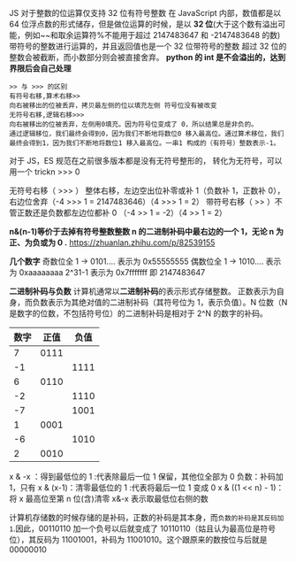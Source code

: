 JS 对于整数的位运算仅支持 32 位有符号整数
在 JavaScript 内部，数值都是以 64 位浮点数的形式储存，但是做位运算的时候，是以 **32 位**(大于这个数有溢出可能，例如~~和取余运算符%不能用于超过 2147483647 和
-2147483648 的数)带符号的整数进行运算的，并且返回值也是一个 32 位带符号的整数
超过 32 位的整数会被截断，而小数部分则会被直接舍弃。
**python 的 int 是不会溢出的，达到界限后会自己处理**

```JS
>> 与 >>> 的区别
有符号右移,算术右移>>
向右被移出的位被丢弃，拷贝最左侧的位以填充左侧 符号位没有被改变
无符号右移,逻辑右移>>>
向右被移出的位被丢弃，左侧用0填充。因为符号位变成了 0，所以结果总是非负的。
通过逻辑移位，我们最终会得到0，因为我们不断地将数位0 移入最高位。通过算术移位，我们最终会得到1，因为我们不断地将数位1 移入最高位。一串1 构成的（有符号）整数表示-1。
```

对于 JS，ES 规范在之前很多版本都是没有无符号整形的， 转化为无符号，可以用一个 trickn >>> 0

无符号右移（ >>> ） 整体右移，左边空出位补零或补 1（负数补 1，正数补 0），右边位舍弃（-4 >>> 1 = 2147483646）（4 >>> 1 = 2）
带符号右移（ >> ）不管正数还是负数都左边位都补 0
（-4 >> 1 = -2）（4 >> 1 = 2）

**n&(n-1)等价于去掉有符号整数整数 n 的二进制补码中最右边的一个 1，无论 n 为正、为负或为 0 .**
https://zhuanlan.zhihu.com/p/82539155

**几个数字**
奇数位全 1 -> 0101.... 表示为 0x55555555
偶数位全 1 -> 1010.... 表示为 0xaaaaaaaa
2^31-1 表示为 0x7fffffff 即 2147483647

**二进制补码与负数**
计算机通常以**二进制补码**的表示形式存储整数。 正数表示为自身，而负数表示为其绝对值的二进制补码（其符号位为 1，表示负值）。N 位数（N 是数字的位数，不包括符号位）的二进制补码是相对于 2^N 的数字的补码。

| 数字 | 正值 | 负值 |
| ---- | ---- | ---- |
| 7    | 0111 |
| -1   |      | 1111 |
| 6    | 0110 |
| -2   |      | 1110 |
| -7   |      | 1001 |
| 1    | 0001 |      |
| -6   |      | 1010 |
| 2    | 0010 |      |

x & -x ：得到最低位的 1 :代表除最后一位 1 保留，其他位全部为 0 负数：补码加 1，只有
x & (x-1)：清零最低位的 1 :代表将最后一位 1 变成 0
x & ((1 << n) - 1)：将 x 最高位至第 n 位(含)清零
x&-x 表示取最低位右侧的数

计算机存储数的时候存储的是补码，正数的补码是其本身，而`负数的补码是其反码加 1`.因此，00110110 加一个负号以后就变成了 10110110（姑且认为最高位是符号位），其反码为 11001001，补码为 11001010。这个跟原来的数按位与后就是 00000010
